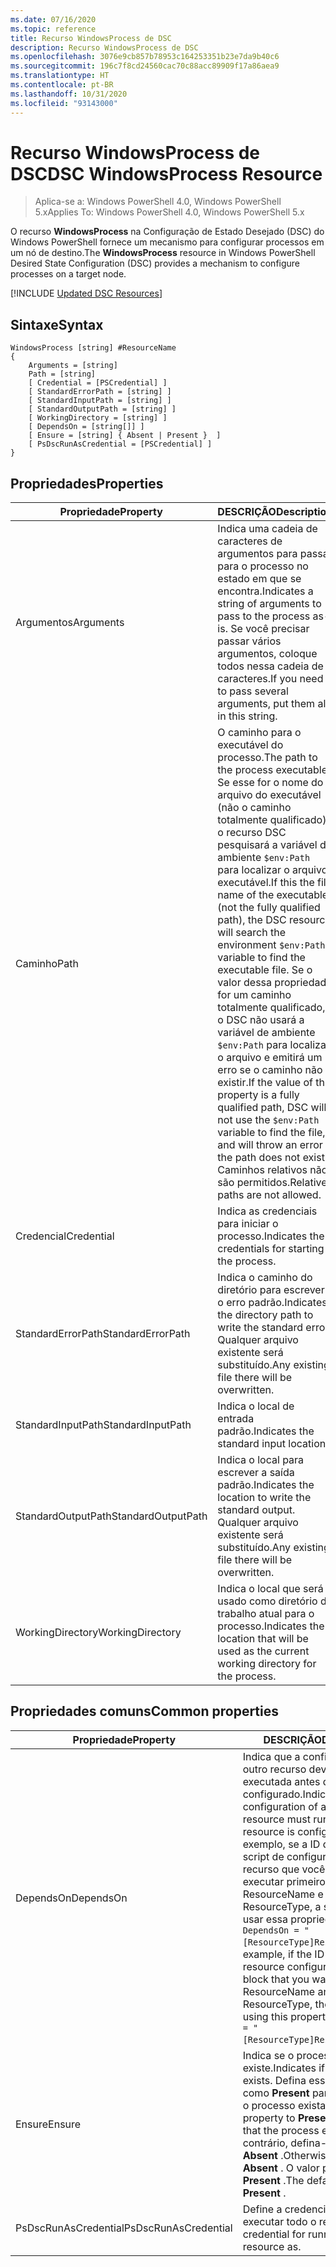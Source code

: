 ```yaml
---
ms.date: 07/16/2020
ms.topic: reference
title: Recurso WindowsProcess de DSC
description: Recurso WindowsProcess de DSC
ms.openlocfilehash: 3076e9cb857b78953c164253351b23e7da9b40c6
ms.sourcegitcommit: 196c7f8cd24560cac70c88acc89909f17a86aea9
ms.translationtype: HT
ms.contentlocale: pt-BR
ms.lasthandoff: 10/31/2020
ms.locfileid: "93143000"
---
```

# <a name="dsc-windowsprocess-resource"></a><span data-ttu-id="e84bd-103">Recurso WindowsProcess de DSC</span><span class="sxs-lookup"><span data-stu-id="e84bd-103">DSC WindowsProcess Resource</span></span>

> <span data-ttu-id="e84bd-104">Aplica-se a: Windows PowerShell 4.0, Windows PowerShell 5.x</span><span class="sxs-lookup"><span data-stu-id="e84bd-104">Applies To: Windows PowerShell 4.0, Windows PowerShell 5.x</span></span>

<span data-ttu-id="e84bd-105">O recurso **WindowsProcess** na Configuração de Estado Desejado (DSC) do Windows PowerShell fornece um mecanismo para configurar processos em um nó de destino.</span><span class="sxs-lookup"><span data-stu-id="e84bd-105">The **WindowsProcess** resource in Windows PowerShell Desired State Configuration (DSC) provides a mechanism to configure processes on a target node.</span></span>

[!INCLUDE [Updated DSC Resources](../../../../../includes/dsc-resources.md)]

## <a name="syntax"></a><span data-ttu-id="e84bd-106">Sintaxe</span><span class="sxs-lookup"><span data-stu-id="e84bd-106">Syntax</span></span>

```Syntax
WindowsProcess [string] #ResourceName
{
    Arguments = [string]
    Path = [string]
    [ Credential = [PSCredential] ]
    [ StandardErrorPath = [string] ]
    [ StandardInputPath = [string] ]
    [ StandardOutputPath = [string] ]
    [ WorkingDirectory = [string] ]
    [ DependsOn = [string[]] ]
    [ Ensure = [string] { Absent | Present }  ]
    [ PsDscRunAsCredential = [PSCredential] ]
}
```

## <a name="properties"></a><span data-ttu-id="e84bd-107">Propriedades</span><span class="sxs-lookup"><span data-stu-id="e84bd-107">Properties</span></span>

|<span data-ttu-id="e84bd-108">Propriedade</span><span class="sxs-lookup"><span data-stu-id="e84bd-108">Property</span></span> |<span data-ttu-id="e84bd-109">DESCRIÇÃO</span><span class="sxs-lookup"><span data-stu-id="e84bd-109">Description</span></span> |
|---|---|
|<span data-ttu-id="e84bd-110">Argumentos</span><span class="sxs-lookup"><span data-stu-id="e84bd-110">Arguments</span></span> |<span data-ttu-id="e84bd-111">Indica uma cadeia de caracteres de argumentos para passar para o processo no estado em que se encontra.</span><span class="sxs-lookup"><span data-stu-id="e84bd-111">Indicates a string of arguments to pass to the process as-is.</span></span> <span data-ttu-id="e84bd-112">Se você precisar passar vários argumentos, coloque todos nessa cadeia de caracteres.</span><span class="sxs-lookup"><span data-stu-id="e84bd-112">If you need to pass several arguments, put them all in this string.</span></span> |
|<span data-ttu-id="e84bd-113">Caminho</span><span class="sxs-lookup"><span data-stu-id="e84bd-113">Path</span></span> |<span data-ttu-id="e84bd-114">O caminho para o executável do processo.</span><span class="sxs-lookup"><span data-stu-id="e84bd-114">The path to the process executable.</span></span> <span data-ttu-id="e84bd-115">Se esse for o nome do arquivo do executável (não o caminho totalmente qualificado), o recurso DSC pesquisará a variável de ambiente `$env:Path` para localizar o arquivo executável.</span><span class="sxs-lookup"><span data-stu-id="e84bd-115">If this the file name of the executable (not the fully qualified path), the DSC resource will search the environment `$env:Path` variable to find the executable file.</span></span> <span data-ttu-id="e84bd-116">Se o valor dessa propriedade for um caminho totalmente qualificado, o DSC não usará a variável de ambiente `$env:Path` para localizar o arquivo e emitirá um erro se o caminho não existir.</span><span class="sxs-lookup"><span data-stu-id="e84bd-116">If the value of this property is a fully qualified path, DSC will not use the `$env:Path` variable to find the file, and will throw an error if the path does not exist.</span></span> <span data-ttu-id="e84bd-117">Caminhos relativos não são permitidos.</span><span class="sxs-lookup"><span data-stu-id="e84bd-117">Relative paths are not allowed.</span></span> |
|<span data-ttu-id="e84bd-118">Credencial</span><span class="sxs-lookup"><span data-stu-id="e84bd-118">Credential</span></span> |<span data-ttu-id="e84bd-119">Indica as credenciais para iniciar o processo.</span><span class="sxs-lookup"><span data-stu-id="e84bd-119">Indicates the credentials for starting the process.</span></span> |
|<span data-ttu-id="e84bd-120">StandardErrorPath</span><span class="sxs-lookup"><span data-stu-id="e84bd-120">StandardErrorPath</span></span> |<span data-ttu-id="e84bd-121">Indica o caminho do diretório para escrever o erro padrão.</span><span class="sxs-lookup"><span data-stu-id="e84bd-121">Indicates the directory path to write the standard error.</span></span> <span data-ttu-id="e84bd-122">Qualquer arquivo existente será substituído.</span><span class="sxs-lookup"><span data-stu-id="e84bd-122">Any existing file there will be overwritten.</span></span> |
|<span data-ttu-id="e84bd-123">StandardInputPath</span><span class="sxs-lookup"><span data-stu-id="e84bd-123">StandardInputPath</span></span> |<span data-ttu-id="e84bd-124">Indica o local de entrada padrão.</span><span class="sxs-lookup"><span data-stu-id="e84bd-124">Indicates the standard input location.</span></span> |
|<span data-ttu-id="e84bd-125">StandardOutputPath</span><span class="sxs-lookup"><span data-stu-id="e84bd-125">StandardOutputPath</span></span> |<span data-ttu-id="e84bd-126">Indica o local para escrever a saída padrão.</span><span class="sxs-lookup"><span data-stu-id="e84bd-126">Indicates the location to write the standard output.</span></span> <span data-ttu-id="e84bd-127">Qualquer arquivo existente será substituído.</span><span class="sxs-lookup"><span data-stu-id="e84bd-127">Any existing file there will be overwritten.</span></span> |
|<span data-ttu-id="e84bd-128">WorkingDirectory</span><span class="sxs-lookup"><span data-stu-id="e84bd-128">WorkingDirectory</span></span> |<span data-ttu-id="e84bd-129">Indica o local que será usado como diretório de trabalho atual para o processo.</span><span class="sxs-lookup"><span data-stu-id="e84bd-129">Indicates the location that will be used as the current working directory for the process.</span></span> |

## <a name="common-properties"></a><span data-ttu-id="e84bd-130">Propriedades comuns</span><span class="sxs-lookup"><span data-stu-id="e84bd-130">Common properties</span></span>

|<span data-ttu-id="e84bd-131">Propriedade</span><span class="sxs-lookup"><span data-stu-id="e84bd-131">Property</span></span> |<span data-ttu-id="e84bd-132">DESCRIÇÃO</span><span class="sxs-lookup"><span data-stu-id="e84bd-132">Description</span></span> |
|---|---|
|<span data-ttu-id="e84bd-133">DependsOn</span><span class="sxs-lookup"><span data-stu-id="e84bd-133">DependsOn</span></span> |<span data-ttu-id="e84bd-134">Indica que a configuração de outro recurso deve ser executada antes de ele ser configurado.</span><span class="sxs-lookup"><span data-stu-id="e84bd-134">Indicates that the configuration of another resource must run before this resource is configured.</span></span> <span data-ttu-id="e84bd-135">Por exemplo, se a ID do bloco de script de configuração do recurso que você deseja executar primeiro for ResourceName e seu tipo for ResourceType, a sintaxe para usar essa propriedade será `DependsOn = "[ResourceType]ResourceName"`.</span><span class="sxs-lookup"><span data-stu-id="e84bd-135">For example, if the ID of the resource configuration script block that you want to run first is ResourceName and its type is ResourceType, the syntax for using this property is `DependsOn = "[ResourceType]ResourceName"`.</span></span> |
|<span data-ttu-id="e84bd-136">Ensure</span><span class="sxs-lookup"><span data-stu-id="e84bd-136">Ensure</span></span> |<span data-ttu-id="e84bd-137">Indica se o processo existe.</span><span class="sxs-lookup"><span data-stu-id="e84bd-137">Indicates if the process exists.</span></span> <span data-ttu-id="e84bd-138">Defina essa propriedade como **Present** para garantir que o processo exista.</span><span class="sxs-lookup"><span data-stu-id="e84bd-138">Set this property to **Present** to ensure that the process exists.</span></span> <span data-ttu-id="e84bd-139">Caso contrário, defina-a como **Absent** .</span><span class="sxs-lookup"><span data-stu-id="e84bd-139">Otherwise, set it to **Absent** .</span></span> <span data-ttu-id="e84bd-140">O valor padrão é **Present** .</span><span class="sxs-lookup"><span data-stu-id="e84bd-140">The default value is **Present** .</span></span> |
|<span data-ttu-id="e84bd-141">PsDscRunAsCredential</span><span class="sxs-lookup"><span data-stu-id="e84bd-141">PsDscRunAsCredential</span></span> |<span data-ttu-id="e84bd-142">Define a credencial para executar todo o recurso.</span><span class="sxs-lookup"><span data-stu-id="e84bd-142">Sets the credential for running the entire resource as.</span></span> |
